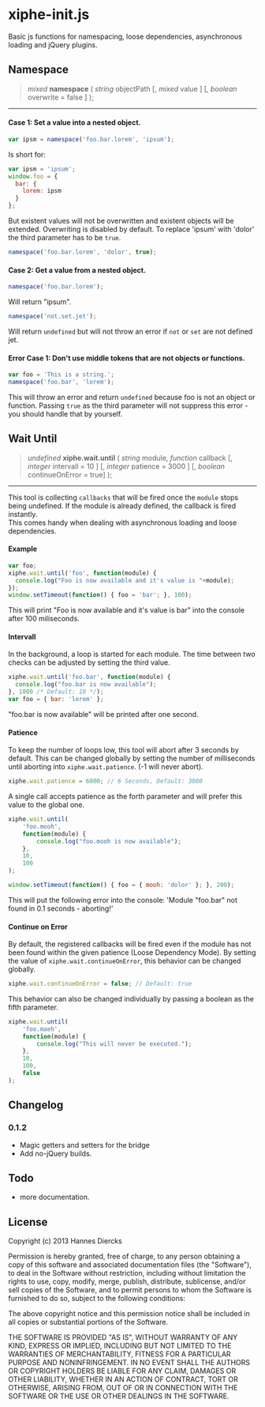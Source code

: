 xiphe-init.js
=============

Basic js functions for namespacing, loose dependencies, asynchronous loading and jQuery plugins.


Namespace
---------
> _mixed_ **namespace** ( _string_ objectPath [, _mixed_ value ] [, _boolean_ overwrite = false ] );

---

#### Case 1: Set a value into a nested object.
```js
var ipsm = namespace('foo.bar.lorem', 'ipsum');
```
Is short for:

```js
var ipsm = 'ipsum';
window.foo = {
  bar: {
    lorem: ipsm
  }
};
```
But existent values will not be overwritten and existent objects will be extended.
Overwriting is disabled by default. To replace 'ipsum' with 'dolor' the third parameter
has to be `true`.
```js
namespace('foo.bar.lorem', 'dolor', true);
```

#### Case 2: Get a value from a nested object.
```js
namespace('foo.bar.lorem');
```
Will return "ipsum".
```js
namespace('not.set.jet');
```
Will return `undefined` but will not throw an error if `not` or `set` are not defined jet.

#### Error Case 1: Don't use middle tokens that are not objects or functions.
```js
var foo = 'This is a string.';
namespace('foo.bar', 'lorem');
```
This will throw an error and return `undefined` because foo is not an object or function.
Passing `true` as the third parameter will not suppress this error - you should handle
that by yourself. 


Wait Until
----------
> _undefined_ **xiphe.wait.until** ( _string_ module, _function_ callback [, _integer_ intervall = 10 ] [, _integer_ patience = 3000 ] [, _boolean_ continueOnError = true] );

---

This tool is collecting `callbacks` that will be fired once the `module` stops being
undefined. If the module is already defined, the callback is fired instantly.  
This comes handy when dealing with asynchronous loading and loose dependencies.

#### Example
```js
var foo;
xiphe.wait.until('foo', function(module) {
  console.log("Foo is now available and it's value is "+module);
});
window.setTimeout(function() { foo = 'bar'; }, 100);
```
This will print "Foo is now available and it's value is bar" into the console after
100 miliseconds.

#### Intervall
In the background, a loop is started for each module. The time between two checks can be
adjusted by setting the third value.  
```js
xiphe.wait.until('foo.bar', function(module) {
  console.log("foo.bar is now available");
}, 1000 /* Default: 10 */);
var foo = { bar: 'lorem' };
```
"foo.bar is now available" will be printed after one second.

#### Patience
To keep the number of loops low, this tool will abort after 3 seconds by default.
This can be changed globally by setting the number of milliseconds until aborting into
`xiphe.wait.patience`. (-1 will never abort).
```js
xiphe.wait.patience = 6000; // 6 Seconds, Default: 3000
```
A single call accepts patience as the forth parameter and will prefer this value to
the global one.
```js
xiphe.wait.until(
	'foo.mooh',
	function(module) {
  		console.log("foo.mooh is now available");
	},
	10,
	100
);

window.setTimeout(function() { foo = { mooh: 'dolor' }; }, 200);
```
This will put the following error into the console: 'Module "foo.bar" not found in 0.1
seconds - aborting!'

#### Continue on Error
By default, the registered callbacks will be fired even if the module has not been found
within the given patience (Loose Dependency Mode). By setting the value of
`xiphe.wait.continueOnError`, this behavior can be changed globally.
```js
xiphe.wait.continueOnError = false; // Default: true
```

This behavior can also be changed individually by passing a boolean as the fifth
parameter.
```js
xiphe.wait.until(
	'foo.maeh',
	function(module) {
  		console.log("This will never be executed.");
	},
	10,
	100,
	false
);
```

Changelog
---------
### 0.1.2
* Magic getters and setters for the bridge
* Add no-jQuery builds.


Todo
----
* more documentation.


License
-------

Copyright (c) 2013 Hannes Diercks

Permission is hereby granted, free of charge, to any person obtaining a copy
of this software and associated documentation files (the "Software"), to deal
in the Software without restriction, including without limitation the rights
to use, copy, modify, merge, publish, distribute, sublicense, and/or sell
copies of the Software, and to permit persons to whom the Software is
furnished to do so, subject to the following conditions:

The above copyright notice and this permission notice shall be included in
all copies or substantial portions of the Software.

THE SOFTWARE IS PROVIDED "AS IS", WITHOUT WARRANTY OF ANY KIND, EXPRESS OR
IMPLIED, INCLUDING BUT NOT LIMITED TO THE WARRANTIES OF MERCHANTABILITY,
FITNESS FOR A PARTICULAR PURPOSE AND NONINFRINGEMENT. IN NO EVENT SHALL THE
AUTHORS OR COPYRIGHT HOLDERS BE LIABLE FOR ANY CLAIM, DAMAGES OR OTHER
LIABILITY, WHETHER IN AN ACTION OF CONTRACT, TORT OR OTHERWISE, ARISING FROM,
OUT OF OR IN CONNECTION WITH THE SOFTWARE OR THE USE OR OTHER DEALINGS IN
THE SOFTWARE.